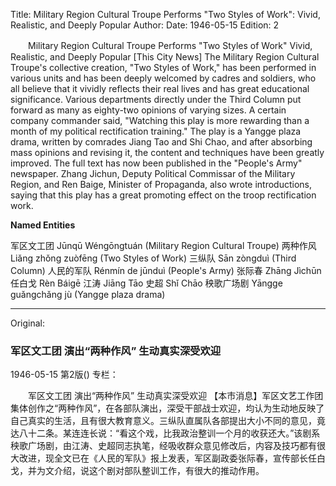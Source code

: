 Title: Military Region Cultural Troupe Performs "Two Styles of Work": Vivid, Realistic, and Deeply Popular
Author:
Date: 1946-05-15
Edition: 2

　　Military Region Cultural Troupe
    Performs "Two Styles of Work"
    Vivid, Realistic, and Deeply Popular
    [This City News] The Military Region Cultural Troupe's collective creation, "Two Styles of Work," has been performed in various units and has been deeply welcomed by cadres and soldiers, who all believe that it vividly reflects their real lives and has great educational significance. Various departments directly under the Third Column put forward as many as eighty-two opinions of varying sizes. A certain company commander said, "Watching this play is more rewarding than a month of my political rectification training." The play is a Yangge plaza drama, written by comrades Jiang Tao and Shi Chao, and after absorbing mass opinions and revising it, the content and techniques have been greatly improved. The full text has now been published in the "People's Army" newspaper. Zhang Jichun, Deputy Political Commissar of the Military Region, and Ren Baige, Minister of Propaganda, also wrote introductions, saying that this play has a great promoting effect on the troop rectification work.


**Named Entities**

军区文工团  Jūnqū Wéngōngtuán (Military Region Cultural Troupe)
两种作风   Liǎng zhǒng zuòfēng (Two Styles of Work)
三纵队   Sān zòngduì (Third Column)
人民的军队  Rénmín de jūnduì (People's Army)
张际春   Zhāng Jìchūn
任白戈   Rèn Báigē
江涛  Jiāng Tāo
史超  Shǐ Chāo
秧歌广场剧   Yāngge guǎngchǎng jù (Yangge plaza drama)



<hr /> 

Original: 


### 军区文工团  演出“两种作风”  生动真实深受欢迎

1946-05-15
第2版()
专栏：

　　军区文工团
    演出“两种作风”
    生动真实深受欢迎
    【本市消息】军区文艺工作团集体创作之“两种作风”，在各部队演出，深受干部战士欢迎，均认为生动地反映了自己真实的生活，且有很大教育意义。三纵队直属队各部提出大小不同的意见，竟达八十二条。某连连长说：“看这个戏，比我政治整训一个月的收获还大。”该剧系秧歌广场剧，由江涛、史超同志执笔，经吸收群众意见修改后，内容及技巧都有很大改进，现全文已在《人民的军队》报上发表，军区副政委张际春，宣传部长任白戈，并为文介绍，说这个剧对部队整训工作，有很大的推动作用。
